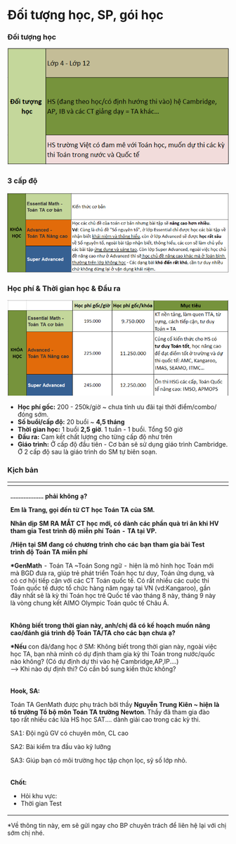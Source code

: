 # Đối tượng học, SP, gói học

### Đối tượng học

![](../../.gitbook/assets/dt%20%283%29.png)

### 3 cấp độ

![](../../.gitbook/assets/kh.png)

### Học phí & Thời gian học & Đầu ra

![](../../.gitbook/assets/kk.png)

* **Học phí gốc:** 200 - 250k/giờ ~ chưa tính ưu đãi tại thời điểm/combo/đóng sớm.
* **Số buổi/cấp độ:** 20 buổi ~ **4,5 tháng**
* **Thời gian học:** 1 buổi **2,5 giờ**. 1 tuần - 1 buổi. Tổng 50 giờ
* **Đầu ra:** Cam kết chất lượng cho từng cấp độ như trên
* **Giáo trình:** Ở cấp độ đầu tiên - Cơ bản sẽ sử dụng giáo trình Cambridge. Ở 2 cấp độ sau là giáo trình do SM tự biên soạn.

### Kịch bản

<table>
  <thead>
    <tr>
      <th style="text-align:left"></th>
      <th style="text-align:left"></th>
    </tr>
  </thead>
  <tbody>
    <tr>
      <td style="text-align:left">
        <p><b>.................... pha&#x309;i kh&#xF4;ng a&#x323;?</b>
        </p>
        <p><b>Em la&#x300; Trang, go&#x323;i &#x111;&#xEA;&#x301;n t&#x1B0;&#x300; CT ho&#x323;c Toa&#x301;n TA cu&#x309;a SM. </b>
        </p>
        <p><b>Nh&#xE2;n di&#x323;p SM RA M&#x102;&#x301;T CT ho&#x323;c m&#x1A1;&#x301;i, co&#x301; da&#x300;nh ca&#x301;c ph&#xE2;&#x300;n qua&#x300; tri &#xE2;n khi HV tham gia Test tri&#x300;nh &#x111;&#xF4;&#x323; mi&#xEA;&#x303;n phi&#x301; Toa&#x301;n - TA  ta&#x323;i VP.</b>
        </p>
        <p><b>/Hi&#xEA;&#x323;n ta&#x323;i SM &#x111;ang co&#x301; ch&#x1B0;&#x1A1;ng tri&#x300;nh cho ca&#x301;c ba&#x323;n tham gia ba&#x300;i Test tri&#x300;nh &#x111;&#xF4;&#x323; Toa&#x301;n TA mi&#xEA;&#x303;n phi&#x301;</b>
        </p>
        <p></p>
        <p><b>*GenMath</b> - Toa&#x301;n TA ~Toa&#x301;n Song ng&#x1B0;&#x303; - hi&#xEA;&#x323;n
          la&#x300; m&#xF4; hi&#x300;nh ho&#x323;c Toa&#x301;n m&#x1A1;&#x301;i ma&#x300;
          BGD &#x111;&#x1B0;a ra, giu&#x301;p tre&#x309; pha&#x301;t tri&#xEA;&#x309;n
          Toa&#x301;n ho&#x323;c t&#x1B0; duy, Toa&#x301;n &#x1B0;&#x301;ng du&#x323;ng,
          va&#x300; co&#x301; c&#x1A1; h&#xF4;&#x323;i ti&#xEA;&#x301;p c&#xE2;&#x323;n
          v&#x1A1;&#x301;i ca&#x301;c CT Toa&#x301;n qu&#xF4;&#x301;c t&#xEA;&#x301;.
          Co&#x301; r&#xE2;&#x301;t nhi&#xEA;&#x300;u ca&#x301;c cu&#xF4;&#x323;c
          thi Toa&#x301;n qu&#xF4;&#x301;c t&#xEA;&#x301; &#x111;&#x1B0;&#x1A1;&#x323;c
          t&#xF4;&#x309; ch&#x1B0;&#x301;c ha&#x300;ng n&#x103;m ngay ta&#x323;i
          VN (vd:Kangaroo), g&#xE2;&#x300;n &#x111;&#xE2;y nh&#xE2;&#x301;t se&#x303;
          la&#x300; ky&#x300; thi Toa&#x301;n ho&#x323;c tre&#x309; Qu&#xF4;&#x301;c
          t&#xEA;&#x301; va&#x300;o tha&#x301;ng 8 na&#x300;y, tha&#x301;ng 9 na&#x300;y
          la&#x300; vo&#x300;ng chung k&#xEA;&#x301;t AIMO Olympic Toa&#x301;n qu&#xF4;c
          t&#xEA;&#x301; Ch&#xE2;u A&#x301;.</p>
      </td>
      <td style="text-align:left"></td>
    </tr>
    <tr>
      <td style="text-align:left">
        <p><b>Kh&#xF4;ng bi&#xEA;&#x301;t trong th&#x1A1;&#x300;i gian na&#x300;y, anh/chi&#x323; &#x111;a&#x303; co&#x301; k&#xEA;&#x301; hoa&#x323;ch mu&#xF4;&#x301;n n&#xE2;ng cao/&#x111;a&#x301;nh gia&#x301; tri&#x300;nh &#x111;&#xF4;&#x323; Toa&#x301;n TA/TA cho ca&#x301;c ba&#x323;n ch&#x1B0;a a&#x323;?</b>
        </p>
        <p><b>*N&#xEA;&#x301;u </b>con &#x111;a&#x303;/&#x111;ang ho&#x323;c &#x1A1;&#x309;
          SM: Kh&#xF4;ng bi&#xEA;&#x301;t trong th&#x1A1;&#x300;i gian na&#x300;y,
          ngoa&#x300;i vi&#xEA;&#x323;c ho&#x323;c TA, ba&#x323;n nha&#x300; mi&#x300;nh
          co&#x301; d&#x1B0;&#x323; &#x111;i&#x323;nh tham gia ky&#x300; thi Toa&#x301;n
          trong n&#x1B0;&#x1A1;&#x301;c/qu&#xF4;&#x301;c na&#x300;o kh&#xF4;ng? (Co&#x301;
          d&#x1B0;&#x323; &#x111;i&#x323;nh d&#x1B0;&#x323; thi va&#x300;o h&#xEA;&#x323;
          Cambridge,AP,IP....)
          <br />--&gt; Khi na&#x300;o d&#x1B0;&#x323; &#x111;i&#x323;nh thi? Co&#x301;
          c&#xE2;&#x300;n b&#xF4;&#x309; sung ki&#xEA;&#x301;n th&#x1B0;&#x301;c
          kh&#xF4;ng?</p>
      </td>
      <td style="text-align:left"></td>
    </tr>
    <tr>
      <td style="text-align:left">
        <p><b>Hook, SA:</b>
        </p>
        <p>Toa&#x301;n TA GenMath &#x111;&#x1B0;&#x1A1;&#x323;c phu&#x323; tra&#x301;ch
          b&#x1A1;&#x309;i th&#xE2;&#x300;y <b>Nguy&#xEA;&#x303;n Trung Ki&#xEA;n ~ hi&#xEA;&#x323;n la&#x300; t&#xF4;&#x309; tr&#x1B0;&#x1A1;&#x309;ng T&#xF4;&#x309; b&#xF4;&#x323; m&#xF4;n Toa&#x301;n TA tr&#x1B0;&#x1A1;&#x300;ng Newton</b>.
          Th&#xE2;&#x300;y &#x111;a&#x303; tham gia &#x111;a&#x300;o ta&#x323;o r&#xE2;&#x301;t
          nhi&#xEA;&#x300;u ca&#x301;c l&#x1B0;&#x301;a HS ho&#x323;c SAT.... da&#x300;nh
          gia&#x309;i cao trong ca&#x301;c ky&#x300; thi.</p>
        <p>SA1: &#x110;&#xF4;&#x323;i ngu&#x303; GV co&#x301; chuy&#xEA;n m&#xF4;n,
          CL cao</p>
        <p>SA2: Ba&#x300;i ki&#xEA;&#x309;m tra &#x111;&#xE2;&#x300;u va&#x300;o
          ky&#x303; l&#x1B0;&#x1A1;&#x303;ng</p>
        <p>SA3: Giu&#x301;p ba&#x323;n co&#x301; m&#xF4;i tr&#x1B0;&#x1A1;&#x300;ng
          ho&#x323;c t&#xE2;&#x323;p cho&#x323;n lo&#x323;c, sy&#x303; s&#xF4;&#x301;
          l&#x1A1;&#x301;p nho&#x309;.</p>
      </td>
      <td style="text-align:left"></td>
    </tr>
    <tr>
      <td style="text-align:left">
        <p><b>Ch&#xF4;&#x301;t: </b>
        </p>
        <ul>
          <li>Ho&#x309;i khu v&#x1B0;&#x323;c:</li>
          <li>Th&#x1A1;&#x300;i gian Test</li>
        </ul>
      </td>
      <td style="text-align:left"></td>
    </tr>
  </tbody>
</table>

\*Về thông tin này, em sẽ gửi ngay cho BP chuyên trách để liên hệ lại với chị sớm chị nhé.

